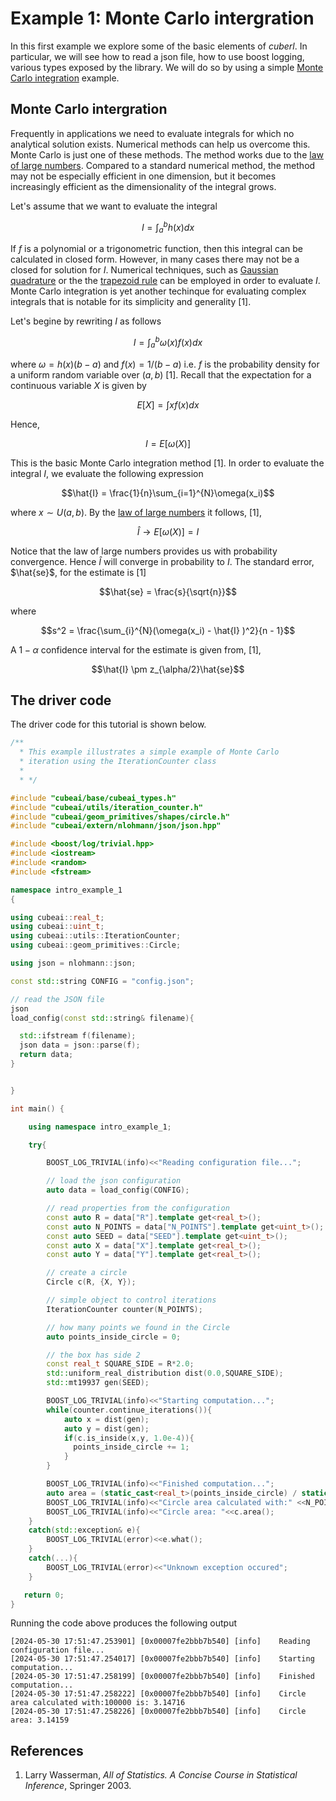 # Example 1: Monte Carlo intergration

In this first example we explore some of the basic elements of _cuberl_. In particular,
we will see how to read a json file, how to use boost logging, various types exposed by the library.
We will do so by using a simple <a href="https://en.wikipedia.org/wiki/Monte_Carlo_integration">Monte Carlo integration</a> example.


## Monte Carlo intergration

Frequently in applications we need to evaluate integrals for which no analytical solution exists. 
Numerical methods can help us overcome this. Monte Carlo is just one of these methods. 
The method works due to the <a href="https://en.wikipedia.org/wiki/Law_of_large_numbers">law of large numbers</a>. 
Compared to a standard numerical method, the method may not be especially efficient in one dimension, 
but it becomes increasingly efficient as the dimensionality of the integral grows.

Let's assume that we want to evaluate the integral

$$I=\int_a^b h(x) dx$$

If $f$ is a polynomial or a trigonometric function, then this integral can be calculated in closed form. 
However, in many cases there may not be  a closed for solution for $I$. Numerical techniques, such as <a href="https://en.wikipedia.org/wiki/Gaussian_quadrature">Gaussian quadrature</a> or the the <a href="https://en.wikipedia.org/wiki/Trapezoidal_rule">trapezoid rule</a> can  be 
employed in order to evaluate $I$. Monte Carlo integration is yet another techinque for evaluating complex integrals that is
notable for its simplicity and generality [1].

Let's begine by rewriting $I$ as follows

$$I=\int_a^b \omega(x)f(x) dx$$

where $\omega=h(x)(b-a)$ and $f(x) = 1/(b-a)$ i.e. $f$ is the probability density for a uniform random variable over $(a,b)$ [1]. 
Recall that the expectation for a continuous variable $X$ is given by

$$E\left[X\right]=\int xf(x)dx$$

Hence, 

$$I=E\left[\omega(X)\right]$$

This is the basic Monte Carlo integration method [1]. In order to evaluate the integral $I$, we evaluate the following expression

$$\hat{I} = \frac{1}{n}\sum_{i=1}^{N}\omega(x_i)$$

where $x \sim U(a,b)$. By the 
<a href="https://en.wikipedia.org/wiki/Law_of_large_numbers">law of large numbers</a> it follows, [1],

$$\hat{I}\rightarrow E\left[\omega(X)\right] = I$$

Notice that the law of large numbers provides us with probability convergence. 
Hence $\hat{I}$ will converge in probability to $I$. The standard error, $\hat{se}$, for the estimate is [1]

$$\hat{se} = \frac{s}{\sqrt{n}}$$

where

$$s^2  = \frac{\sum_{i}^{N}(\omega(x_i) - \hat{I} )^2}{n - 1}$$

A $1-\alpha$ confidence interval for the estimate is given from, [1], 

$$\hat{I} \pm z_{\alpha/2}\hat{se}$$

## The driver code

The driver code for this tutorial is shown below. 


```cpp
/**
  * This example illustrates a simple example of Monte Carlo
  * iteration using the IterationCounter class
  *
  * */

#include "cubeai/base/cubeai_types.h"
#include "cubeai/utils/iteration_counter.h"
#include "cubeai/geom_primitives/shapes/circle.h"
#include "cubeai/extern/nlohmann/json/json.hpp"

#include <boost/log/trivial.hpp>
#include <iostream>
#include <random>
#include <fstream>

namespace intro_example_1
{

using cubeai::real_t;
using cubeai::uint_t;
using cubeai::utils::IterationCounter;
using cubeai::geom_primitives::Circle;

using json = nlohmann::json;

const std::string CONFIG = "config.json";

// read the JSON file
json
load_config(const std::string& filename){

  std::ifstream f(filename);
  json data = json::parse(f);
  return data;
}


}

int main() {

    using namespace intro_example_1;

    try{

        BOOST_LOG_TRIVIAL(info)<<"Reading configuration file...";

        // load the json configuration
        auto data = load_config(CONFIG);

        // read properties from the configuration
        const auto R = data["R"].template get<real_t>();
        const auto N_POINTS = data["N_POINTS"].template get<uint_t>();
        const auto SEED = data["SEED"].template get<uint_t>();
        const auto X = data["X"].template get<real_t>();
        const auto Y = data["Y"].template get<real_t>();

        // create a circle
        Circle c(R, {X, Y});

        // simple object to control iterations
        IterationCounter counter(N_POINTS);

        // how many points we found in the Circle
        auto points_inside_circle = 0;

        // the box has side 2
        const real_t SQUARE_SIDE = R*2.0;
        std::uniform_real_distribution dist(0.0,SQUARE_SIDE);
        std::mt19937 gen(SEED);

        BOOST_LOG_TRIVIAL(info)<<"Starting computation...";
        while(counter.continue_iterations()){
            auto x = dist(gen);
            auto y = dist(gen);
            if(c.is_inside(x,y, 1.0e-4)){
              points_inside_circle += 1;
            }
        }

        BOOST_LOG_TRIVIAL(info)<<"Finished computation...";
        auto area = (static_cast<real_t>(points_inside_circle) / static_cast<real_t>(N_POINTS)) * std::pow(SQUARE_SIDE, 2);
        BOOST_LOG_TRIVIAL(info)<<"Circle area calculated with:" <<N_POINTS<<" is: "<<area;
        BOOST_LOG_TRIVIAL(info)<<"Circle area: "<<c.area();
    }
    catch(std::exception& e){
        BOOST_LOG_TRIVIAL(error)<<e.what();
    }
    catch(...){
        BOOST_LOG_TRIVIAL(error)<<"Unknown exception occured";
    }

   return 0;
}
```

Running the code above produces the following output

```
[2024-05-30 17:51:47.253901] [0x00007fe2bbb7b540] [info]    Reading configuration file...
[2024-05-30 17:51:47.254017] [0x00007fe2bbb7b540] [info]    Starting computation...
[2024-05-30 17:51:47.258199] [0x00007fe2bbb7b540] [info]    Finished computation...
[2024-05-30 17:51:47.258222] [0x00007fe2bbb7b540] [info]    Circle area calculated with:100000 is: 3.14716
[2024-05-30 17:51:47.258226] [0x00007fe2bbb7b540] [info]    Circle area: 3.14159
```


## References

1. Larry Wasserman, _All of Statistics. A Concise Course in Statistical Inference_, Springer 2003.
